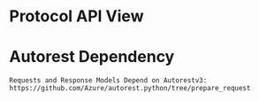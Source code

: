 
# Protocol API View

# Autorest Dependency 
    Requests and Response Models Depend on Autorestv3: https://github.com/Azure/autorest.python/tree/prepare_request 